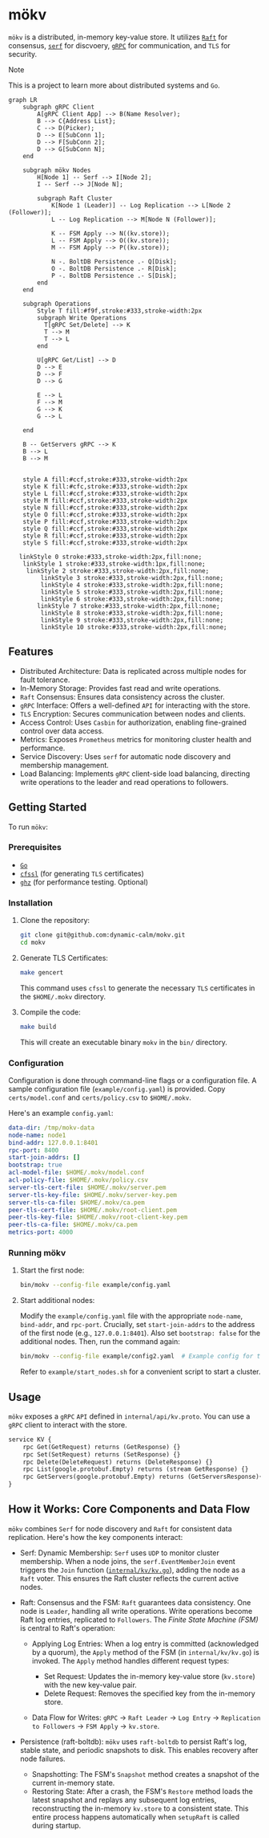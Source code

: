 # mökv

`mökv` is a distributed, in-memory key-value store. It utilizes [`Raft`](https://github.com/hashicorp/raft) for consensus, [`serf`](https://github.com/hashicorp/serf) for discvoery, [`gRPC`](https://github.com/grpc/grpc-go) for communication, and `TLS` for security.

> [!NOTE]
> This is a project to learn more about distributed systems and `Go`.

```mermaid
graph LR
    subgraph gRPC Client
        A[gRPC Client App] --> B(Name Resolver);
        B --> C{Address List};
        C --> D(Picker);
        D --> E[SubConn 1];
        D --> F[SubConn 2];
        D --> G[SubConn N];
    end

    subgraph mökv Nodes
        H[Node 1] -- Serf --> I[Node 2];
        I -- Serf --> J[Node N];

        subgraph Raft Cluster
            K[Node 1 (Leader)] -- Log Replication --> L[Node 2 (Follower)];
            L -- Log Replication --> M[Node N (Follower)];

            K -- FSM Apply --> N((kv.store));
            L -- FSM Apply --> O((kv.store));
            M -- FSM Apply --> P((kv.store));

            N -. BoltDB Persistence .- Q[Disk];
            O -. BoltDB Persistence .- R[Disk];
            P -. BoltDB Persistence .- S[Disk];
        end
    end

    subgraph Operations
        Style T fill:#f9f,stroke:#333,stroke-width:2px
        subgraph Write Operations
          T[gRPC Set/Delete] --> K
          T --> M
          T --> L
        end

        U[gRPC Get/List] --> D
        D --> E
        D --> F
        D --> G

        E --> L
        F --> M
        G --> K
        G --> L

    end

    B -- GetServers gRPC --> K
    B --> L
    B --> M


    style A fill:#ccf,stroke:#333,stroke-width:2px
    style K fill:#cfc,stroke:#333,stroke-width:2px
    style L fill:#ccf,stroke:#333,stroke-width:2px
    style M fill:#ccf,stroke:#333,stroke-width:2px
    style N fill:#ccf,stroke:#333,stroke-width:2px
    style O fill:#ccf,stroke:#333,stroke-width:2px
    style P fill:#ccf,stroke:#333,stroke-width:2px
    style Q fill:#ccf,stroke:#333,stroke-width:2px
    style R fill:#ccf,stroke:#333,stroke-width:2px
    style S fill:#ccf,stroke:#333,stroke-width:2px

   linkStyle 0 stroke:#333,stroke-width:2px,fill:none;
    linkStyle 1 stroke:#333,stroke-width:1px,fill:none;
     linkStyle 2 stroke:#333,stroke-width:2px,fill:none;
         linkStyle 3 stroke:#333,stroke-width:2px,fill:none;
         linkStyle 4 stroke:#333,stroke-width:2px,fill:none;
         linkStyle 5 stroke:#333,stroke-width:2px,fill:none;
         linkStyle 6 stroke:#333,stroke-width:2px,fill:none;
        linkStyle 7 stroke:#333,stroke-width:2px,fill:none;
         linkStyle 8 stroke:#333,stroke-width:2px,fill:none;
         linkStyle 9 stroke:#333,stroke-width:2px,fill:none;
         linkStyle 10 stroke:#333,stroke-width:2px,fill:none;
```

## Features

- Distributed Architecture: Data is replicated across multiple nodes for fault tolerance.
- In-Memory Storage: Provides fast read and write operations.
- `Raft` Consensus: Ensures data consistency across the cluster.
- `gRPC` Interface: Offers a well-defined `API` for interacting with the store.
- `TLS` Encryption: Secures communication between nodes and clients.
- Access Control: Uses `Casbin` for authorization, enabling fine-grained control over data access.
- Metrics: Exposes `Prometheus` metrics for monitoring cluster health and performance.
- Service Discovery: Uses `serf` for automatic node discovery and membership management.
- Load Balancing: Implements `gRPC` client-side load balancing, directing write operations to the leader and read operations to followers.

## Getting Started

To run `mökv`:

### Prerequisites

- [`Go`](https://go.dev/dl/)
- [`cfssl`](https://github.com/cloudflare/cfssl) (for generating `TLS` certificates)
- [`ghz`](https://ghz.sh/) (for performance testing. Optional)

### Installation

1. Clone the repository:

   ```bash
   git clone git@github.com:dynamic-calm/mokv.git
   cd mokv
   ```

2. Generate TLS Certificates:

   ```bash
   make gencert
   ```

   This command uses `cfssl` to generate the necessary `TLS` certificates in the `$HOME/.mokv` directory.

3. Compile the code:

   ```bash
   make build
   ```

   This will create an executable binary `mokv` in the `bin/` directory.

### Configuration

Configuration is done through command-line flags or a configuration file. A sample configuration file (`example/config.yaml`) is provided. Copy `certs/model.conf` and `certs/policy.csv` to `$HOME/.mokv`.

Here's an example `config.yaml`:

```yaml
data-dir: /tmp/mokv-data
node-name: node1
bind-addr: 127.0.0.1:8401
rpc-port: 8400
start-join-addrs: []
bootstrap: true
acl-model-file: $HOME/.mokv/model.conf
acl-policy-file: $HOME/.mokv/policy.csv
server-tls-cert-file: $HOME/.mokv/server.pem
server-tls-key-file: $HOME/.mokv/server-key.pem
server-tls-ca-file: $HOME/.mokv/ca.pem
peer-tls-cert-file: $HOME/.mokv/root-client.pem
peer-tls-key-file: $HOME/.mokv/root-client-key.pem
peer-tls-ca-file: $HOME/.mokv/ca.pem
metrics-port: 4000
```

### Running mökv

1. Start the first node:

   ```bash
   bin/mokv --config-file example/config.yaml
   ```

2. Start additional nodes:

   Modify the `example/config.yaml` file with the appropriate `node-name`, `bind-addr`, and `rpc-port`. Crucially, set `start-join-addrs` to the address of the first node (e.g., `127.0.0.1:8401`). Also set `bootstrap: false` for the additional nodes. Then, run the command again:

   ```bash
   bin/mokv --config-file example/config2.yaml  # Example config for the second node
   ```

   Refer to `example/start_nodes.sh` for a convenient script to start a cluster.

## Usage

`mökv` exposes a `gRPC` `API` defined in `internal/api/kv.proto`. You can use a `gRPC` client to interact with the store.

```proto
service KV {
    rpc Get(GetRequest) returns (GetResponse) {}
    rpc Set(SetRequest) returns (SetResponse) {}
    rpc Delete(DeleteRequest) returns (DeleteResponse) {}
    rpc List(google.protobuf.Empty) returns (stream GetResponse) {}
    rpc GetServers(google.protobuf.Empty) returns (GetServersResponse){}
}
```

## How it Works: Core Components and Data Flow

`mökv` combines `Serf` for node discovery and `Raft` for consistent data replication. Here's how the key components interact:

- Serf: Dynamic Membership: `Serf` uses `UDP` to monitor cluster membership. When a node joins, the `serf.EventMemberJoin` event triggers the `Join` function ([`internal/kv/kv.go`](/internal/kv/kv.go)), adding the node as a `Raft` voter. This ensures the Raft cluster reflects the current active nodes.

- Raft: Consensus and the FSM: `Raft` guarantees data consistency. One node is `Leader`, handling all write operations. Write operations become Raft log entries, replicated to `Followers`. The _Finite State Machine (FSM)_ is central to Raft's operation:

  - Applying Log Entries: When a log entry is committed (acknowledged by a quorum), the `Apply` method of the FSM (in `internal/kv/kv.go`) is invoked. The `Apply` method handles different request types:

    - Set Request: Updates the in-memory key-value store (`kv.store`) with the new key-value pair.
    - Delete Request: Removes the specified key from the in-memory store.

  - Data Flow for Writes: `gRPC` -> `Raft Leader` -> `Log Entry` -> `Replication to Followers` -> `FSM Apply` -> `kv.store`.

- Persistence (raft-boltdb): `mökv` uses `raft-boltdb` to persist Raft's log, stable state, and periodic snapshots to disk. This enables recovery after node failures.

  - Snapshotting: The FSM's `Snapshot` method creates a snapshot of the current in-memory state.
  - Restoring State: After a crash, the FSM's `Restore` method loads the latest snapshot and replays any subsequent log entries, reconstructing the in-memory `kv.store` to a consistent state. This entire process happens automatically when `setupRaft` is called during startup.
